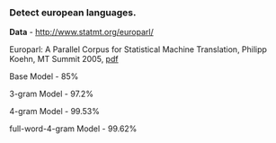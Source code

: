 ### Detect european languages. 

**Data** - http://www.statmt.org/europarl/

Europarl: A Parallel Corpus for Statistical Machine Translation, Philipp Koehn, MT Summit 2005, [pdf](#http://homepages.inf.ed.ac.uk/pkoehn/publications/europarl-mtsummit05.pdf)

Base Model - 85%

3-gram Model - 97.2%

4-gram Model - 99.53%

full-word-4-gram Model - 99.62%